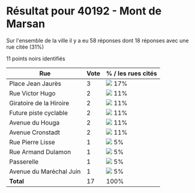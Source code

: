 # Résultat pour 40192 - Mont de Marsan

Sur l'ensemble de la ville il y a eu 58 réponses dont 18 réponses avec une rue citée (31%)

11 points noirs identifiés

| Rue | Vote | % / les rues cités|
|-----|------|-------------------|
| Place Jean Jaurès | 3 | <img src="../../img/bar_17.gif" />&nbsp;17%|
| Rue Victor Hugo | 2 | <img src="../../img/bar_11.gif" />&nbsp;11%|
| Giratoire de la Hiroire | 2 | <img src="../../img/bar_11.gif" />&nbsp;11%|
| Future piste cyclable | 2 | <img src="../../img/bar_11.gif" />&nbsp;11%|
| Avenue du Houga | 2 | <img src="../../img/bar_11.gif" />&nbsp;11%|
| Avenue Cronstadt | 2 | <img src="../../img/bar_11.gif" />&nbsp;11%|
| Rue Pierre Lisse | 1 | <img src="../../img/bar_5.gif" />&nbsp;5%|
| Rue Armand Dulamon | 1 | <img src="../../img/bar_5.gif" />&nbsp;5%|
| Passerelle | 1 | <img src="../../img/bar_5.gif" />&nbsp;5%|
| Avenue du Maréchal Juin | 1 | <img src="../../img/bar_5.gif" />&nbsp;5%|
| **Total** | 17 | 100%|

